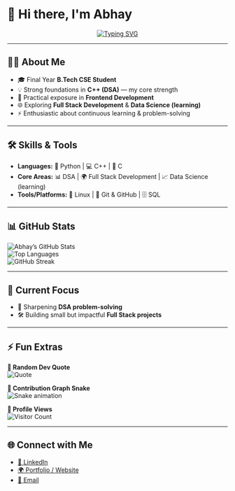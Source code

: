 # 👋 Hi there, I'm Abhay  

<p align="center">
  <a href="https://github.com/AbhaySrivastav18">
    <img src="https://readme-typing-svg.herokuapp.com?size=25&duration=4000&color=FF5733&center=true&vCenter=true&multiline=true&width=700&lines=🌱+Always+Learning+Something+New;💻+DSA+%7C+Full+Stack+Developer;🚀+Exploring+Data+Science+%26+AI;✨+Open+to+Collaboration+%26+Projects!" alt="Typing SVG" />
  </a>
</p>  

---

## 👨‍💻 About Me  
- 🎓 Final Year **B.Tech CSE Student**  
- 💡 Strong foundations in **C++ (DSA)** — my core strength  
- 🎨 Practical exposure in **Frontend Development**  
- 🌐 Exploring **Full Stack Development** & **Data Science (learning)**  
- ⚡ Enthusiastic about continuous learning & problem-solving  

---

## 🛠️ Skills & Tools  
- **Languages:** 🐍 Python | 💻 C++ | 🔣 C  
- **Core Areas:** 📊 DSA | 🌍 Full Stack Development | 📈 Data Science (learning)  
- **Tools/Platforms:** 🐧 Linux | 🔧 Git & GitHub | 🗄️ SQL  

---

## 📊 GitHub Stats  
![Abhay’s GitHub Stats](https://github-readme-stats.vercel.app/api?username=AbhaySrivastav18&show_icons=true&theme=tokyonight)  
![Top Languages](https://github-readme-stats.vercel.app/api/top-langs/?username=AbhaySrivastav18&layout=compact&theme=tokyonight)  
![GitHub Streak](https://github-readme-streak-stats.herokuapp.com/?user=AbhaySrivastav18&theme=tokyonight)  

---

## 🎯 Current Focus  
- 🔑 Sharpening **DSA problem-solving**  
- 🛠️ Building small but impactful **Full Stack projects**  

---

## ⚡ Fun Extras  

**💬 Random Dev Quote**  
![Quote](https://quotes-github-readme.vercel.app/api?type=horizontal&theme=tokyonight)  

**🐍 Contribution Graph Snake**  
![Snake animation](https://github.com/AbhaySrivastav18/AbhaySrivastav18/blob/output/github-contribution-grid-snake.svg)  

**👀 Profile Views**  
![Visitor Count](https://komarev.com/ghpvc/?username=AbhaySrivastav18&label=Profile%20Views&color=blue&style=flat)  

---

## 🌐 Connect with Me  
- [💼 LinkedIn](https://www.linkedin.com/in/your-linkedin)  
- [🌍 Portfolio / Website](https://yourwebsite.com)  
- [📧 Email](mailto:your.email@example.com)  
